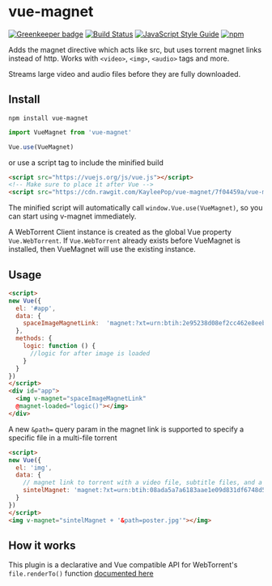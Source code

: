 # vue-magnet

[![Greenkeeper badge](https://badges.greenkeeper.io/KayleePop/vue-magnet.svg)](https://greenkeeper.io/)
[![Build Status](https://travis-ci.org/KayleePop/vue-magnet.svg?branch=master)](https://travis-ci.org/KayleePop/vue-magnet)
[![JavaScript Style Guide](https://img.shields.io/badge/code_style-standard-brightgreen.svg)](https://standardjs.com)
[![npm](https://img.shields.io/npm/v/vue-magnet.svg)](https://www.npmjs.com/package/vue-magnet)

Adds the magnet directive which acts like src, but uses torrent magnet links instead of http.
Works with `<video>`, `<img>`, `<audio>` tags and more.

Streams large video and audio files before they are fully downloaded.

## Install
`npm install vue-magnet`
``` javascript
import VueMagnet from 'vue-magnet'

Vue.use(VueMagnet)
```
or use a script tag to include the minified build
``` html
<script src="https://vuejs.org/js/vue.js"></script>
<!-- Make sure to place it after Vue -->
<script src="https://cdn.rawgit.com/KayleePop/vue-magnet/7f04459a/vue-magnet.min.js"></script>
```
The minified script will automatically call `window.Vue.use(VueMagnet)`, so you can start using v-magnet immediately.

A WebTorrent Client instance is created as the global Vue property `Vue.WebTorrent`.
If `Vue.WebTorrent` already exists before VueMagnet is installed, then VueMagnet will use the existing instance.

## Usage
``` html
<script>
new Vue({
  el: '#app',
  data: {
    spaceImageMagnetLink:  'magnet:?xt=urn:btih:2e95238d08ef2cc462e8eeb215b5f0f093b1b205&dn=space.jpg&tr=udp%3A%2F%2Fexplodie.org%3A6969&tr=udp%3A%2F%2Ftracker.coppersurfer.tk%3A6969&tr=udp%3A%2F%2Ftracker.leechers-paradise.org%3A6969&tr=udp%3A%2F%2Ftracker.openbittorrent.com%3A80&tr=udp%3A%2F%2Ftracker.opentrackr.org%3A1337&tr=udp%3A%2F%2Fzer0day.ch%3A1337&tr=wss%3A%2F%2Ftracker.btorrent.xyz&tr=wss%3A%2F%2Ftracker.fastcast.nz&tr=wss%3A%2F%2Ftracker.openwebtorrent.com'
  },
  methods: {
    logic: function () {
      //logic for after image is loaded
    }
  }
})
</script>
<div id="app">
  <img v-magnet="spaceImageMagnetLink"
  @magnet-loaded="logic()"></img>
</div>
```
A new `&path=` query param in the magnet link is supported to specify a specific file in a multi-file torrent

``` html
<script>
new Vue({
  el: 'img',
  data: {
    // magnet link to torrent with a video file, subtitle files, and a poster image file named poster.jpg
    sintelMagnet: 'magnet:?xt=urn:btih:08ada5a7a6183aae1e09d831df6748d566095a10&dn=Sintel&tr=udp%3A%2F%2Fexplodie.org%3A6969&tr=udp%3A%2F%2Ftracker.coppersurfer.tk%3A6969&tr=udp%3A%2F%2Ftracker.empire-js.us%3A1337&tr=udp%3A%2F%2Ftracker.leechers-paradise.org%3A6969&tr=udp%3A%2F%2Ftracker.opentrackr.org%3A1337&tr=wss%3A%2F%2Ftracker.btorrent.xyz&tr=wss%3A%2F%2Ftracker.fastcast.nz&tr=wss%3A%2F%2Ftracker.openwebtorrent.com&ws=https%3A%2F%2Fwebtorrent.io%2Ftorrents%2F&xs=https%3A%2F%2Fwebtorrent.io%2Ftorrents%2Fsintel.torrent'
  }
})
</script>
<img v-magnet="sintelMagnet + '&path=poster.jpg'"></img>
```
## How it works
This plugin is a declarative and Vue compatible API for WebTorrent's `file.renderTo()` function [documented here](https://webtorrent.io/docs)
